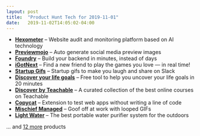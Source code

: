 ```yaml
---
layout: post
title:  "Product Hunt Tech for 2019-11-01"
date:   2019-11-02T14:05:02-04:00
---
```


* **[Hexometer](https://www.producthunt.com/posts/hexometer-2?utm_campaign=producthunt-api&utm_medium=api&utm_source=Application%3A+Daily+Digest+RSS+%28ID%3A+3202%29)** – Website audit and monitoring platform based on AI technology
* **[Previewmojo](https://www.producthunt.com/posts/previewmojo?utm_campaign=producthunt-api&utm_medium=api&utm_source=Application%3A+Daily+Digest+RSS+%28ID%3A+3202%29)** – Auto generate social media preview images
* **[Foundry](https://www.producthunt.com/posts/foundry?utm_campaign=producthunt-api&utm_medium=api&utm_source=Application%3A+Daily+Digest+RSS+%28ID%3A+3202%29)** – Build your backend in minutes, instead of days
* **[iGotNext](https://www.producthunt.com/posts/igotnext?utm_campaign=producthunt-api&utm_medium=api&utm_source=Application%3A+Daily+Digest+RSS+%28ID%3A+3202%29)** – Find a new friend to play the games you love — in real time!
* **[Startup Gifs](https://www.producthunt.com/posts/startup-gifs-2?utm_campaign=producthunt-api&utm_medium=api&utm_source=Application%3A+Daily+Digest+RSS+%28ID%3A+3202%29)** – Startup gifs to make you laugh and share on Slack
* **[Discover your life goals](https://www.producthunt.com/posts/discover-your-life-goals?utm_campaign=producthunt-api&utm_medium=api&utm_source=Application%3A+Daily+Digest+RSS+%28ID%3A+3202%29)** – Free tool to help you uncover your life goals in 20 minutes
* **[Discover by Teachable](https://www.producthunt.com/posts/discover-by-teachable?utm_campaign=producthunt-api&utm_medium=api&utm_source=Application%3A+Daily+Digest+RSS+%28ID%3A+3202%29)** – A curated collection of the best online courses on Teachable
* **[Copycat](https://www.producthunt.com/posts/copycat-3?utm_campaign=producthunt-api&utm_medium=api&utm_source=Application%3A+Daily+Digest+RSS+%28ID%3A+3202%29)** – Extension to test web apps without writing a line of code
* **[Mischief Managed](https://www.producthunt.com/posts/mischief-managed?utm_campaign=producthunt-api&utm_medium=api&utm_source=Application%3A+Daily+Digest+RSS+%28ID%3A+3202%29)** – Goof off at work with looped GIFs
* **[Light Water](https://www.producthunt.com/posts/light-water?utm_campaign=producthunt-api&utm_medium=api&utm_source=Application%3A+Daily+Digest+RSS+%28ID%3A+3202%29)** – The best portable water purifier system for the outdoors

… and [12 more](https://www.producthunt.com/tech) products